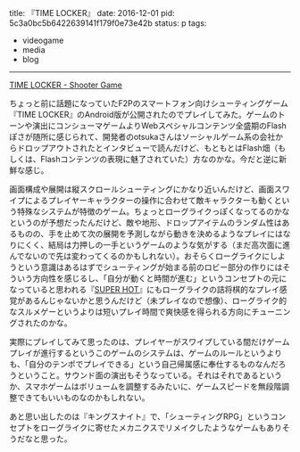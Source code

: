title: 『TIME LOCKER』
date: 2016-12-01
pid: 5c3a0bc5b6422639141f179f0e73e42b
status: p
tags:
- videogame
- media
- blog
---

[TIME LOCKER - Shooter Game][1]

ちょっと前に話題になっていたF2Pのスマートフォン向けシューティングゲーム『TIME LOCKER』のAndroid版が公開されたのでプレイしてみた。ゲームのトーンや演出にコンシューマゲームよりWebスペシャルコンテンツ全盛期のFlashぽさが随所に感じられて、開発者のotsukaさんはソーシャルゲーム系の会社からドロップアウトされたとインタビューで読んだけど、もともとはFlash畑（もしくは、Flashコンテンツの表現に魅了されていた）方なのかな。今だと逆に新鮮な感じ。

画面構成や展開は縦スクロールシューティングにかなり近いんだけど、画面スワイプによるプレイヤーキャラクターの操作に合わせて敵キャラクターも動くという特殊なシステムが特徴のゲーム。ちょっとローグライクっぽくなってるのかなというのが予想だったんだけど、敵や地形、ドロップアイテムのランダム性はあるものの、手を止めて次の展開を予測しながら動きを決めるようなプレイにはなりにくく、結局は力押しの一手というゲームのような気がする（まだ高次面に進んでないので先は変わってくるのかもしれない）。おそらくローグライクにしようという意識はあるはずでシューティングが始まる前のロビー部分の作りにはそういう方向性を感じるし、「自分が動くと時間が進む」というコンセプトの元になっていると思われる『[SUPER HOT][2]』にもローグライクの詰将棋的なプレイ感覚があるんじゃないかと思うんだけど（未プレイなので想像）、ローグライク的なスルメゲーというよりは短いプレイ時間で爽快感を得られる方向にチューニングされたのかな。

実際にプレイしてみて思ったのは、プレイヤーがスワイプしている間だけゲームプレイが進行するというこのゲームのシステムは、ゲームのルールというよりも、「自分のテンポでプレイできる」という自己帰属感に奉仕するものなんだろうということ。サウンド面の演出もそうなっている。それはそれであるというか、スマホゲームはボリュームを調整するみたいに、ゲームスピードを無段階調整できてもいいものなのかもしれない。

あと思い出したのは『キングスナイト』で、「シューティングRPG」というコンセプトをローグライクに寄せたメカニクスでリメイクしたようなゲームもありそうだなと思った。

[1]:	https://timelocker.storeinfo.jp/
[2]:	https://superhotgame.com/